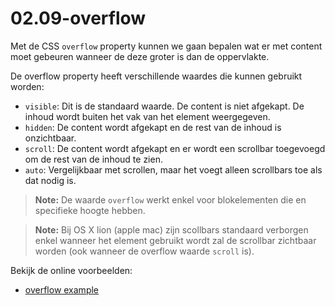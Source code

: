 <link rel="stylesheet" href="../../templates/main.css"></link>

# 02.09-overflow

Met de CSS `overflow` property kunnen we gaan bepalen wat er met content moet gebeuren wanneer de deze groter is dan de oppervlakte.

De overflow property heeft verschillende waardes die kunnen gebruikt worden:
- `visible`: Dit is de standaard waarde. De content is niet afgekapt. De inhoud wordt buiten het vak van het element weergegeven.
- `hidden`: De content wordt afgekapt en de rest van de inhoud is onzichtbaar.
- `scroll`: De content wordt afgekapt en er wordt een scrollbar toegevoegd om de rest van de inhoud te zien.
- `auto`: Vergelijkbaar met scrollen, maar het voegt alleen scrollbars toe als dat nodig is.

> **Note:** De waarde `overflow` werkt enkel voor blokelementen die en specifieke hoogte hebben.

> **Note:** Bij OS X lion (apple mac) zijn scollbars standaard verborgen enkel wanneer het element gebruikt wordt zal de scrollbar zichtbaar worden (ook wanneer de overflow waarde `scroll` is).

Bekijk de online voorbeelden:
- [overflow example](https://codepen.io/Quinten-Work/pen/YzLKqKz)